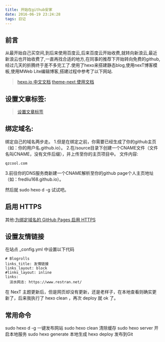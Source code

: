 ```yaml
---
title: 开始在github安家
date: 2016-06-19 23:24:28
tags: 日记
---
```

   
## 前言

从最开始自己买空间,到后来使用百度云,后来百度云开始收费,就转向新浪云,最近新浪云也开始收费了,一直再找合适的地方,在同事的推荐下开始转向免费的github,经过几天的折腾终于差不多完工了.使用了hexo来搭建静态blog,使用nexT博客模板,使用MWeb Lite编辑博客,搭建过程中参考了以下网站.
    

> [hexo.io 中文文档](https://hexo.io/zh-cn/docs/)
> [theme-next 使用文档](http://theme-next.iissnan.com/)

<!-- more -->

## 设置文章标签:

 
> [设置文章标签](https://github.com/iissnan/hexo-theme-next/wiki/%E5%88%9B%E5%BB%BA%E6%A0%87%E7%AD%BE%E4%BA%91%E9%A1%B5%E9%9D%A2)
 

## 绑定域名:
绑定自己的域名两步走。
1.但是在绑定之前，你需要已经生成了你的github主页（如：你的用户名.github.io）。
2.在/source目录下创建一个CNAME文件（文件名叫CNAME，没有文件后缀），并上传至你的主页项目中。
文件内容:
```
qzcool.com 
```
3.前往你的DNS服务商新建一个CNAME解析至你的github page个人主页地址（如：fredliu168.github.io）。

然后就 sudo hexo d -g 试试吧。

## 启用 HTTPS

其他:[为绑定域名的 GitHub Pages 启用 HTTPS](https://mazhuang.org/2016/05/21/enable-https-for-github-pages/)

## 设置友情链接

在站点 _config.yml 中设置以下代码

```
# Blogrolls
links_title: 友情链接
links_layout: block
#links_layout: inline
links:
  淡水网志: https://www.restran.net/
```

在 NexT 主题更新后，但是网页却没有更新，还是老样子，在本地查看则确实更新了，后来我执行了 hexo clean ，再次 deploy 就 ok 了。

## 常用命令
sudo hexo d -g 一键发布网站
sudo hexo clean 清除缓存
sudo hexo server 开启本地服务
sudo hexo generate 本地生成
hexo deploy 发布到Git

